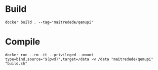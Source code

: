 # Build

```
docker build . --tag="maitredede/qemupi"
```

# Compile

```
docker run --rm -it --privileged --mount type=bind,source="$(pwd)",target=/data -w /data "maitredede/qemupi" "build.sh"
```